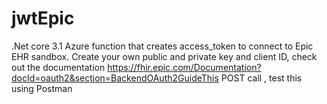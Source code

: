 # jwtEpic
.Net core 3.1 Azure function that creates access_token to connect to Epic EHR sandbox.
Create your own public and private key and client ID, check out the documentation https://fhir.epic.com/Documentation?docId=oauth2&section=BackendOAuth2GuideThis POST call , test this using Postman
